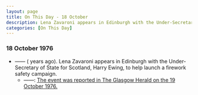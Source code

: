 ```yaml
---
layout: page
title: On This Day - 18 October
description: Lena Zavaroni appears in Edinburgh with the Under-Secretary of State for Scotland, Harry Ewing, to help launch a firework safety campaign.
categories: [On This Day]
---
```


### 18 October 1976
* —— (<span id="age1"></span> years ago). Lena Zavaroni appears in Edinburgh with the Under-Secretary of State for Scotland, Harry Ewing, to help launch a firework safety campaign.
   * ——: [The event was reported in The Glasgow Herald on the 19 October 1976.](/glasgow%20herald/1976/10/19/the-glasgow-herald.html)

<!-- Script for calculating number of years ago -->
<script>

var dob = '19761018';
var year = Number(dob.substr(0, 4));
var month = Number(dob.substr(4, 2)) - 1;
var day = Number(dob.substr(6, 2));
var today = new Date();
var age1 = today.getFullYear() - year;
if (today.getMonth() < month || (today.getMonth() == month && today.getDate() < day)) {
age1--;
}
document.getElementById("age1").innerHTML=age1;
</script>

